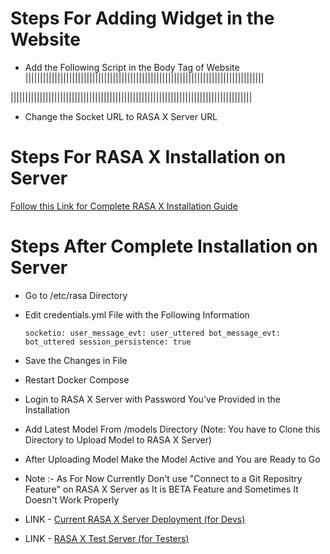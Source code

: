 # Steps For Adding Widget in the Website

- Add the Following Script in the Body Tag of Website 
||||||||||||||||||||||||||||||||||||||||||||||||||||||||||||||||||||||||||||||||||
<div id="webchat"></div>
<script src="https://cdn.jsdelivr.net/npm/rasa-webchat/lib/index.min.js"></script>
<script>
  WebChat.default.init({
    selector: "#webchat",
    initPayload: "/get_started",
    customData: {"language": "en"},
    socketUrl: "http://51.158.96.209",
    socketPath: "/socket.io/",
    title: "Welcome",
    subtitle: "I am Admin ChatBot",
    params: {"storage": "session"}
  })
</script>
|||||||||||||||||||||||||||||||||||||||||||||||||||||||||||||||||||||||||||||||||||

- Change the Socket URL to RASA X Server URL

# Steps For RASA X Installation on Server

[Follow this Link for Complete RASA X Installation Guide](https://rasa.com/docs/rasa-x/installation-and-setup/install/docker-compose)

# Steps After Complete Installation on Server

- Go to /etc/rasa Directory

- Edit credentials.yml File with the Following Information

  `socketio:
  user_message_evt: user_uttered
  bot_message_evt: bot_uttered
  session_persistence: true`

- Save the Changes in File

- Restart Docker Compose

- Login to RASA X Server with Password You've Provided in the Installation

- Add Latest Model From /models Directory (Note: You have to Clone this Directory to Upload Model to RASA X Server)

- After Uploading Model Make the Model Active and You are Ready to Go

- Note :- As For Now Currently Don't use "Connect to a Git Repositry Feature" on RASA X Server as It is BETA Feature and Sometimes It Doesn't Work Properly

- LINK - [Current RASA X Server Deployment (for Devs)](http://51.158.96.209/login?username=me&password=12345678)
- LINK - [RASA X Test Server (for Testers)](http://51.158.96.209/guest/conversations/production/a262832a12c841ce8bd3ad07a919c122)